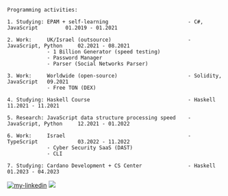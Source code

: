 ```
Programming activities:

1. Studying: EPAM + self-learning                          - C#, JavaScript         01.2019 - 01.2021

2. Work:     UK/Israel (outsource)                         - JavaScript, Python     02.2021 - 08.2021
             - 1 Billion Generator (speed testing)
             - Password Manager
             - Parser (Social Networks Parser)

3. Work:     Worldwide (open-source)                       - Solidity, JavaScript   09.2021
             - Free TON (DEX)

4. Studying: Haskell Course                                - Haskell                11.2021 - 11.2021

5. Research: JavaScript data structure processing speed    - JavaScript, Python     12.2021 - 01.2022

6. Work:     Israel                                        - TypeScript             03.2022 - 11.2022
             - Cyber Security SaaS (DAST)
             - CLI

7. Studying: Cardano Development + CS Center               - Haskell                01.2023 - 04.2023
```
<a href="https://www.linkedin.com/in/lambda-l"><img src="https://img.shields.io/static/v1?label=&labelColor=505050&message=LinkedIn&style=flat&color=0077B5&logo=linkedin" alt="my-linkedin"/></a>
<a href="https://instagram.com/sobakavosne"><img src="https://img.shields.io/static/v1?label=&labelColor=505050&message=Instagram&style=flat&color=white&logo=instagram"></a>

<!--
**lenchevskii/lenchevskii** is a ✨ _special_ ✨ repository because its `README.md` (this file) appears on your GitHub profile.

Here are some ideas to get you started:

- 🔭 I’m currently working on ...
- 🌱 I’m currently learning ...
- 👯 I’m looking to collaborate on ...
- 🤔 I’m looking for help with ...
- 💬 Ask me about ...
- 📫 How to reach me: ...
- 😄 Pronouns: ...
- ⚡ Fun fact: ...
-->

